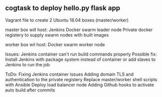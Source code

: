 ## cogtask to deploy hello.py flask app

Vagrant file to create 2 Ubuntu 18.04 boxes (master/worker)

master box will host:
Jenkins
Docker swarm leader node
Private docker registery to supply swarm nodes with built images

worker box wil host:
Docker swarm worker node


Issues: Jenkins container can't run build commands properly
Possible fix: Install Jenkins with package system instead of container or add slaves to Jenkins to run the job

ToDo:
Fixing Jenkins container issues
Adding domain TLS and authentication to the private registery
Replace master/worker shell scripts with Ansible
Deploy load balancer node
Adding Github hooks to activate auto build after commits


